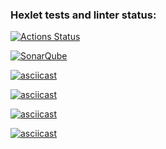 ### Hexlet tests and linter status:
[![Actions Status](https://github.com/kirill-double-l/java-project-61/actions/workflows/hexlet-check.yml/badge.svg)](https://github.com/kirill-double-l/java-project-61/actions)

[![SonarQube](https://github.com/kirill-double-l/java-project-61/actions/workflows/build.yml/badge.svg)](https://github.com/kirill-double-l/java-project-61/actions/workflows/build.yml)

[![asciicast](https://asciinema.org/a/UVqV7dszBn51rnuIro3jfvuk7.svg)](https://asciinema.org/a/UVqV7dszBn51rnuIro3jfvuk7)

[![asciicast](https://asciinema.org/a/DpviSpMomA8B2YxRVEAdkW5aw.svg)](https://asciinema.org/a/DpviSpMomA8B2YxRVEAdkW5aw)

[![asciicast](https://asciinema.org/a/696Sx0T9NNVm0ItUENJs6R0GR.svg)](https://asciinema.org/a/696Sx0T9NNVm0ItUENJs6R0GR)

[![asciicast](https://asciinema.org/a/oCZztcMUIsPtN0Rww42q1gCVp.svg)](https://asciinema.org/a/oCZztcMUIsPtN0Rww42q1gCVp)

